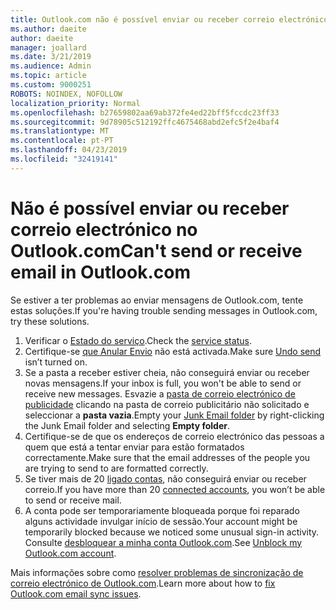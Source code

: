```yaml
---
title: Outlook.com não é possível enviar ou receber correio electrónico
ms.author: daeite
author: daeite
manager: joallard
ms.date: 3/21/2019
ms.audience: Admin
ms.topic: article
ms.custom: 9000251
ROBOTS: NOINDEX, NOFOLLOW
localization_priority: Normal
ms.openlocfilehash: b27659802aa69ab372fe4ed22bff5fccdc23ff33
ms.sourcegitcommit: 9d78905c512192ffc4675468abd2efc5f2e4baf4
ms.translationtype: MT
ms.contentlocale: pt-PT
ms.lasthandoff: 04/23/2019
ms.locfileid: "32419141"
---
```

# <a name="cant-send-or-receive-email-in-outlookcom"></a><span data-ttu-id="33f1b-102">Não é possível enviar ou receber correio electrónico no Outlook.com</span><span class="sxs-lookup"><span data-stu-id="33f1b-102">Can't send or receive email in Outlook.com</span></span>

<span data-ttu-id="33f1b-103">Se estiver a ter problemas ao enviar mensagens de Outlook.com, tente estas soluções.</span><span class="sxs-lookup"><span data-stu-id="33f1b-103">If you're having trouble sending messages in Outlook.com, try these solutions.</span></span>

1. <span data-ttu-id="33f1b-104">Verificar o [Estado do serviço](https://go.microsoft.com/fwlink/p/?linkid=837482).</span><span class="sxs-lookup"><span data-stu-id="33f1b-104">Check the [service status](https://go.microsoft.com/fwlink/p/?linkid=837482).</span></span>
1. <span data-ttu-id="33f1b-105">Certifique-se [que Anular Envio](https://outlook.live.com/mail/options/mail/messageContent/undoSend) não está activada.</span><span class="sxs-lookup"><span data-stu-id="33f1b-105">Make sure [Undo send](https://outlook.live.com/mail/options/mail/messageContent/undoSend) isn’t turned on.</span></span>
1. <span data-ttu-id="33f1b-106">Se a pasta a receber estiver cheia, não conseguirá enviar ou receber novas mensagens.</span><span class="sxs-lookup"><span data-stu-id="33f1b-106">If your inbox is full, you won't be able to send or receive new messages.</span></span> <span data-ttu-id="33f1b-107">Esvazie a [pasta de correio electrónico de publicidade](https://outlook.live.com/mail/junkemail) clicando na pasta de correio publicitário não solicitado e seleccionar a **pasta vazia**.</span><span class="sxs-lookup"><span data-stu-id="33f1b-107">Empty your [Junk Email folder](https://outlook.live.com/mail/junkemail) by right-clicking the Junk Email folder and selecting **Empty folder**.</span></span>
1. <span data-ttu-id="33f1b-108">Certifique-se de que os endereços de correio electrónico das pessoas a quem que está a tentar enviar para estão formatados correctamente.</span><span class="sxs-lookup"><span data-stu-id="33f1b-108">Make sure that the email addresses of the people you are trying to send to are formatted correctly.</span></span>
1. <span data-ttu-id="33f1b-109">Se tiver mais de 20 [ligado contas](https://outlook.live.com/mail/options/mail/accounts/connected), não conseguirá enviar ou receber correio.</span><span class="sxs-lookup"><span data-stu-id="33f1b-109">If you have more than 20 [connected accounts](https://outlook.live.com/mail/options/mail/accounts/connected), you won’t be able to send or receive mail.</span></span>
1. <span data-ttu-id="33f1b-110">A conta pode ser temporariamente bloqueada porque foi reparado alguns actividade invulgar início de sessão.</span><span class="sxs-lookup"><span data-stu-id="33f1b-110">Your account might be temporarily blocked because we noticed some unusual sign-in activity.</span></span> <span data-ttu-id="33f1b-111">Consulte [desbloquear a minha conta Outlook.com](https://support.office.com/article/f4ad2701-d166-4d8b-8a6a-9af2a1f8a4c4).</span><span class="sxs-lookup"><span data-stu-id="33f1b-111">See [Unblock my Outlook.com account](https://support.office.com/article/f4ad2701-d166-4d8b-8a6a-9af2a1f8a4c4).</span></span>

<span data-ttu-id="33f1b-112">Mais informações sobre como [resolver problemas de sincronização de correio electrónico de Outlook.com](https://support.office.com/article/d39e3341-8d79-4bf1-b3c7-ded602233642).</span><span class="sxs-lookup"><span data-stu-id="33f1b-112">Learn more about how to [fix Outlook.com email sync issues](https://support.office.com/article/d39e3341-8d79-4bf1-b3c7-ded602233642).</span></span>